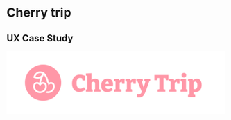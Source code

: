 <!-- _coverpage.md -->


# **Cherry trip**
## UX Case Study

<img align="center" src="./img/P2/Logo3.png" alt="Logotipo de CherryTrip"/>

<!-- background color -->
